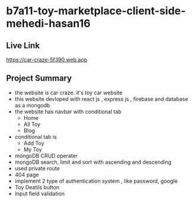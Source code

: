 # b7a11-toy-marketplace-client-side-mehedi-hasan16

## Live Link
https://car-craze-5f390.web.app

## Project Summary

* the website is car craze. it's toy car website
* this website devloped with react js , express js , firebase and database as a mongodb
* the website has navbar with conditional tab
    * Home
    * All Toy
    * Blog
* conditional tab is 
    * Add Toy
    * My Toy
* mongoDB CRUD operater
* mongoDB search, limit and sort with ascending and descending 
* used private route
* 404 page
* implement 2 type of authentication system , like password, google
* Toy Deatils button 
* Input field validation

